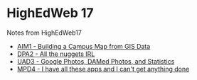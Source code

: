 # HighEdWeb 17

Notes from HighEdWeb17

- [AIM1 - Building a Campus Map from GIS Data](AIM1.md)
- [DPA2 - All the nuggets IRL](DPA2.md)
- [UAD3 - Google Photos, DAMed Photos, and Statistics](UAD3.md)
- [MPD4 - I have all these apps and I can't get anything done](MPD4.md)
